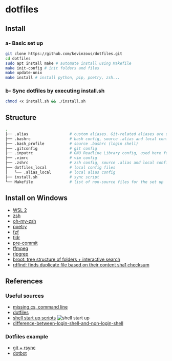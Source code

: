 # dotfiles

## Install

### a- Basic set up

```bash
git clone https://github.com/kevinzous/dotfiles.git
cd dotfiles
sudo apt install make # automate install using Makefile
make init-config # init folders and files
make update-unix
make install # install python, pip, poetry, zsh...
```

### b- Sync dotfiles by executing install.sh

```bash
chmod +x install.sh && ./install.sh
```

## Structure

```bash
.
├── .alias                  # custom aliases. Git-related aliases are defined in .gitconfig and in ~/.oh-my-zsh/plugins/git
├── .bashrc                 # bash config, source .alias and local config (interactive non-login shell)
├── .bash_profile           # source .bashrc (login shell)
├── .gitconfig              # git config
├── .inputrc                # GNU Readline Library config, used here for key bindings
├── .vimrc                  # vim config
├── .zshrc                  # zsh config, source .alias and local config (interactive non-login shell)
├── dotfiles_local          # local config files
│   └── .alias_local        # local alias config
├── install.sh              # sync script
└── Makefile                # list of non-source files for the set up
```

## Install on Windows

- [WSL 2](https://docs.microsoft.com/fr-fr/windows/wsl/about)
- [zsh](https://github.com/ohmyzsh/ohmyzsh/wiki/Installing-ZSH)
- [oh-my-zsh](https://github.com/ohmyzsh/ohmyzsh.git)
- [poetry](https://python-poetry.org/docs/#osx--linux--bashonwindows-install-instructions)
- [fzf](https://github.com/junegunn/fzf/wiki)
- [tldr](https://github.com/tldr-pages/tldr)
- [pre-commit](https://pypi.org/project/pre-commit/)
- [ffmpeg](https://ffmpeg.org/)
- [ripgrep](https://github.com/BurntSushi/ripgrep)
- [broot: tree structure of folders + interactive search](https://github.com/Canop/brootsee)
- [rdfind: finds duplicate file based on their content sha1 checksum](https://github.com/pauldreik/rdfind)

## References

### Useful sources

- [missing cs, command line](https://missing.csail.mit.edu/2020/command-line/)
- [dotfiles](http://dotfiles.github.io/)
- [shell start up scripts](https://blog.flowblok.id.au/2013-02/shell-startup-scripts.html)
![shell start up](https://blog.flowblok.id.au/static/images/shell-startup.png)
- [difference-between-login-shell-and-non-login-shell](https://unix.stackexchange.com/questions/38175/difference-between-login-shell-and-non-login-shell)

### Dotfiles example

- [git + rsync](https://github.com/mathiasbynens/dotfiles/blob/main/bootstrap.sh)
- [dotbot](https://github.com/anishathalye/dotfiles)
